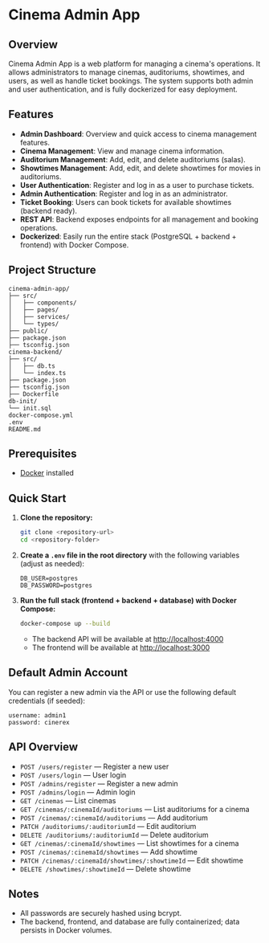 # Cinema Admin App

## Overview
Cinema Admin App is a web platform for managing a cinema's operations. It allows administrators to manage cinemas, auditoriums, showtimes, and users, as well as handle ticket bookings. The system supports both admin and user authentication, and is fully dockerized for easy deployment.

## Features
- **Admin Dashboard**: Overview and quick access to cinema management features.
- **Cinema Management**: View and manage cinema information.
- **Auditorium Management**: Add, edit, and delete auditoriums (salas).
- **Showtimes Management**: Add, edit, and delete showtimes for movies in auditoriums.
- **User Authentication**: Register and log in as a user to purchase tickets.
- **Admin Authentication**: Register and log in as an administrator.
- **Ticket Booking**: Users can book tickets for available showtimes (backend ready).
- **REST API**: Backend exposes endpoints for all management and booking operations.
- **Dockerized**: Easily run the entire stack (PostgreSQL + backend + frontend) with Docker Compose.

## Project Structure
```
cinema-admin-app/
├── src/
│   ├── components/
│   ├── pages/
│   ├── services/
│   └── types/
├── public/
├── package.json
├── tsconfig.json
cinema-backend/
├── src/
│   ├── db.ts
│   └── index.ts
├── package.json
├── tsconfig.json
├── Dockerfile
db-init/
└── init.sql
docker-compose.yml
.env
README.md
```

## Prerequisites
- [Docker](https://www.docker.com/products/docker-desktop) installed

## Quick Start

1. **Clone the repository:**
   ```sh
   git clone <repository-url>
   cd <repository-folder>
   ```

2. **Create a `.env` file in the root directory** with the following variables (adjust as needed):
   ```
   DB_USER=postgres
   DB_PASSWORD=postgres
   ```

3. **Run the full stack (frontend + backend + database) with Docker Compose:**
   ```sh
   docker-compose up --build
   ```

   - The backend API will be available at [http://localhost:4000](http://localhost:4000)
   - The frontend will be available at [http://localhost:3000](http://localhost:3000)

## Default Admin Account

You can register a new admin via the API or use the following default credentials (if seeded):

```
username: admin1
password: cinerex
```

## API Overview

- `POST /users/register` — Register a new user
- `POST /users/login` — User login
- `POST /admins/register` — Register a new admin
- `POST /admins/login` — Admin login
- `GET /cinemas` — List cinemas
- `GET /cinemas/:cinemaId/auditoriums` — List auditoriums for a cinema
- `POST /cinemas/:cinemaId/auditoriums` — Add auditorium
- `PATCH /auditoriums/:auditoriumId` — Edit auditorium
- `DELETE /auditoriums/:auditoriumId` — Delete auditorium
- `GET /cinemas/:cinemaId/showtimes` — List showtimes for a cinema
- `POST /cinemas/:cinemaId/showtimes` — Add showtime
- `PATCH /cinemas/:cinemaId/showtimes/:showtimeId` — Edit showtime
- `DELETE /showtimes/:showtimeId` — Delete showtime

## Notes

- All passwords are securely hashed using bcrypt.
- The backend, frontend, and database are fully containerized; data persists in Docker volumes.